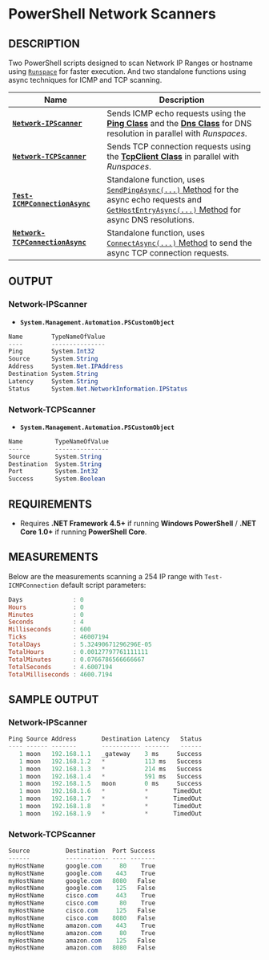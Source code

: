 # PowerShell Network Scanners

## DESCRIPTION
Two PowerShell scripts designed to scan Network IP Ranges or hostname using [`Runspace`](https://docs.microsoft.com/en-us/dotnet/api/system.management.automation.runspaces.runspace?view=powershellsdk-7.0.0) for faster execution. And two standalone functions using async techniques for ICMP and TCP scanning.

| Name | Description |
| --- | --- |
| [__`Network-IPScanner`__](https://github.com/santysq/Network-IPScanner/blob/main/Network-IPScanner.ps1) | Sends ICMP echo requests using the [__Ping Class__](https://docs.microsoft.com/en-us/dotnet/api/system.net.networkinformation.ping?view=net-6.0) and the [__Dns Class__](https://docs.microsoft.com/en-us/dotnet/api/system.net.dns?view=net-6.0) for DNS resolution in parallel with _Runspaces_. |
| [__`Network-TCPScanner`__](https://github.com/santysq/Network-IPScanner/blob/main/Network-TCPScanner.ps1) | Sends TCP connection requests using the [__TcpClient Class__](https://docs.microsoft.com/en-us/dotnet/api/system.net.sockets.tcpclient?view=net-6.0) in parallel with _Runspaces_. |
| [__`Test-ICMPConnectionAsync`__](https://github.com/santysq/PowerShell-Network-Scanners/blob/main/Test-ICMPConnectionAsync.ps1) | Standalone function, uses [`SendPingAsync(...)` Method](https://docs.microsoft.com/en-us/dotnet/api/system.net.networkinformation.ping.sendpingasync?view=net-6.0) for the async echo requests and [`GetHostEntryAsync(...)` Method](https://docs.microsoft.com/en-us/dotnet/api/system.net.dns.gethostentryasync?view=net-6.0#system-net-dns-gethostentryasync(system-net-ipaddress)) for async DNS resolutions. |
| [__`Network-TCPConnectionAsync`__](https://github.com/santysq/PowerShell-Network-Scanners/blob/main/Network-TCPScanner.ps1) &nbsp; &nbsp; &nbsp; &nbsp; &nbsp; &nbsp; &nbsp; &nbsp; &nbsp; | Standalone function, uses [`ConnectAsync(...)` Method](https://docs.microsoft.com/en-us/dotnet/api/system.net.sockets.tcpclient.connectasync?view=net-6.0#system-net-sockets-tcpclient-connectasync(system-net-ipaddress-system-int32)) to send the async TCP connection requests. |

## OUTPUT

### Network-IPScanner

- __```System.Management.Automation.PSCustomObject```__

```powershell
Name        TypeNameOfValue
----        ---------------
Ping        System.Int32
Source      System.String
Address     System.Net.IPAddress
Destination System.String
Latency     System.String
Status      System.Net.NetworkInformation.IPStatus
```

### Network-TCPScanner

- __```System.Management.Automation.PSCustomObject```__

```powershell
Name         TypeNameOfValue
----         ---------------
Source       System.String
Destination  System.String
Port         System.Int32
Success      System.Boolean
```

## REQUIREMENTS

- Requires __.NET Framework 4.5+__ if running __Windows PowerShell__ / __.NET Core 1.0+__ if running __PowerShell Core__.

## MEASUREMENTS

Below are the measurements scanning a 254 IP range with `Test-ICMPConnection` default script parameters:

```powershell
Days              : 0
Hours             : 0
Minutes           : 0
Seconds           : 4
Milliseconds      : 600
Ticks             : 46007194
TotalDays         : 5.32490671296296E-05
TotalHours        : 0.00127797761111111
TotalMinutes      : 0.0766786566666667
TotalSeconds      : 4.6007194
TotalMilliseconds : 4600.7194
```

## SAMPLE OUTPUT

### Network-IPScanner

```powershell
Ping Source Address       Destination Latency   Status
---- ------ -------       ----------- -------   ------
   1 moon   192.168.1.1   _gateway    3 ms     Success
   1 moon   192.168.1.2   *           113 ms   Success
   1 moon   192.168.1.3   *           214 ms   Success
   1 moon   192.168.1.4   *           591 ms   Success
   1 moon   192.168.1.5   moon        0 ms     Success
   1 moon   192.168.1.6   *           *       TimedOut
   1 moon   192.168.1.7   *           *       TimedOut
   1 moon   192.168.1.8   *           *       TimedOut
   1 moon   192.168.1.9   *           *       TimedOut
```

### Network-TCPScanner

```powershell
Source          Destination  Port Success
------          ------------ ---- -------
myHostName      google.com     80    True
myHostName      google.com    443    True
myHostName      google.com   8080   False
myHostName      google.com    125   False
myHostName      cisco.com     443    True
myHostName      cisco.com      80    True
myHostName      cisco.com     125   False
myHostName      cisco.com    8080   False
myHostName      amazon.com    443    True
myHostName      amazon.com     80    True
myHostName      amazon.com    125   False
myHostName      amazon.com   8080   False
```

